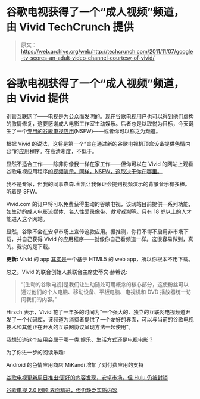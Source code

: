 # 谷歌电视获得了一个“成人视频”频道，由 Vivid TechCrunch 提供

> 原文：<https://web.archive.org/web/http://techcrunch.com/2011/11/07/google-tv-scores-an-adult-video-channel-courtesy-of-vivid/>

# 谷歌电视获得了一个“成人视频”频道，由 Vivid 提供

别管互联网了——电视是为公众而发明的。现在[谷歌电视](https://web.archive.org/web/20230203072910/http://www.google.com/tv)用户也可以得到他们虚构的激情修复，这要感谢成人电影工作室生动娱乐。后者总是以取悦为目标，今天诞生了一个[专用的谷歌电视应用](https://web.archive.org/web/20230203072910/http://vivid.com/news/2011-11-04/vivid-entertainment-to-launch-google-tv-channel-today/)(NSFW)——或者你可以称之为频道。

根据 Vivid 的说法，这将是第一个“旨在通过新的谷歌电视机顶盒设备提供色情内容”的应用程序。在高清晰度，不低于。

显然不适合工作——除非你像我一样在家工作——但你可以在 Vivid 的网站上观看谷歌电视应用程序[的视频演示。同样，NSFW，这取决于你在哪里。](https://web.archive.org/web/20230203072910/http://vivid.com/news/2011-11-04/vivid-entertainment-to-launch-google-tv-channel-today/)

我不是专家，但我的同事杰森.金凯让我保证会提到视频演示的背景音乐有多棒。听着是 SFW。

Vivid.com 的订户将可以免费获得生动的谷歌电视，该网站目前提供一系列功能，如生动的成人电影流媒体、名人性爱录像带、*教育视频*等。只有 18 岁以上的人才能进入这个网站。

显然，谷歌不会在安卓市场上宣传这款应用。据推测，你将不得不启用非市场下载，并自己获得 Vivid 的应用程序——就像你自己看频道一样。这很容易做到，真的。我说的是下载。

**更新:** Vivid 的 app [其实是](https://web.archive.org/web/20230203072910/http://gigaom.com/video/google-tv-porn/)一个基于 HTML5 的 web app，所以你根本不用下载。

总之。Vivid 的联合创始人兼联合主席史蒂文·赫希说:

> “[生动的谷歌电视]是我们让生动随处可用概念的核心部分，这使粉丝可以通过他们的个人电脑、移动设备、平板电脑、电视机和 DVD 播放器统一访问我们的内容。”

Hirsch 表示，Vivid 花了一年多的时间为“一个强大的、独立的互联网电视频道开发了一个代码库，该频道为消费者提供了一个友好的界面，可以与当前的谷歌电视技术和其他正在开发的互联网协议呈现方法一起使用”。

我想知道这个应用会属于哪一类:娱乐、生活方式还是电视电影？

为了你进一步的阅读乐趣:

Android 的色情应用商店 MiKandi 增加了对付费应用的支持

[谷歌电视更新周日推出:更好的内容发现，安卓市场，但 Hulu 仍被封锁](https://web.archive.org/web/20230203072910/https://techcrunch.com/2011/10/28/just-lipstick-on-a-pig/)

[谷歌电视 2.0 回顾:界面精彩，但仍缺乏实质内容](https://web.archive.org/web/20230203072910/https://techcrunch.com/2011/11/03/google-tv-v2-review-its-getting-closer/)
